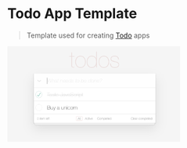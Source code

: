 # Todo App Template

> Template used for creating [Todo](http://todomvc.com) apps

<img src="./assets/images/demo.png" width="70%"/>
